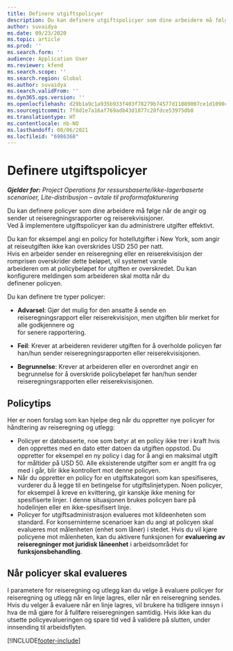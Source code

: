 ```yaml
---
title: Definere utgiftspolicyer
description: Du kan definere utgiftspolicyer som dine arbeidere må følge når de angir og sender ut reiseregningsrapporter og reiserekvisisjoner.
author: suvaidya
ms.date: 09/23/2020
ms.topic: article
ms.prod: ''
ms.search.form: ''
audience: Application User
ms.reviewer: kfend
ms.search.scope: ''
ms.search.region: Global
ms.author: suvaidya
ms.search.validFrom: ''
ms.dyn365.ops.version: ''
ms.openlocfilehash: d29b1a9c1a935b933f403f78279b74577d11089007ce1d1090c361075822263a
ms.sourcegitcommit: 7f8d1e7a16af769adb43d1877c28fdce53975db8
ms.translationtype: HT
ms.contentlocale: nb-NO
ms.lasthandoff: 08/06/2021
ms.locfileid: "6986368"
---
```

# <a name="define-expense-policies"></a>Definere utgiftspolicyer

_**Gjelder for:** Project Operations for ressursbaserte/ikke-lagerbaserte scenarioer, Lite-distribusjon – avtale til proformafakturering_

Du kan definere policyer som dine arbeidere må følge når de angir og sender ut reiseregningsrapporter og reiserekvisisjoner.         
Ved å implementere utgiftspolicyer kan du administrere utgifter effektivt.         

Du kan for eksempel angi en policy for hotellutgifter i New York, som angir at reiseutgiften ikke kan overskrides USD 250 per natt.       
Hvis en arbeider sender en reiseregning eller en reiserekvisisjon der romprisen overskrider dette beløpet, vil systemet varsle         
arbeideren om at policybeløpet for utgiften er overskredet. Du kan konfigurere meldingen som arbeideren skal motta når du        
definener policyen.      
        
Du kan definere tre typer policyer:         
        
- **Advarsel**: Gjør det mulig for den ansatte å sende en reiseregningsrapport eller reiserekvisisjon, men utgiften blir merket for alle godkjennere og         
  for senere rapportering.        

- **Feil**: Krever at arbeideren reviderer utgiften for å overholde policyen før han/hun sender reiseregningsrapporten eller reiserekvisisjonen.        
 
 - **Begrunnelse**: Krever at arbeideren eller en overordnet angir en begrunnelse for å overskride policybeløpet før han/hun sender reiseregningsrapporten eller reiserekvisisjonen.        

## <a name="policy-tips"></a>Policytips
Her er noen forslag som kan hjelpe deg når du oppretter nye policyer for håndtering av reiseregning og utlegg: 

- Policyer er datobaserte, noe som betyr at en policy ikke trer i kraft hvis den opprettes med en dato etter datoen da utgiften oppstod. Du oppretter for eksempel en ny policy i dag for å angi en maksimal utgift for måltider på USD 50. Alle eksisterende utgifter som er angitt fra og med i går, blir ikke kontrollert mot denne policyen.
- Når du oppretter en policy for en utgiftskategori som kan spesifiseres, vurderer du å legge til en betingelse for utgiftslinjetypen. Noen policyer, for eksempel å kreve en kvittering, gir kanskje ikke mening for spesifiserte linjer. I denne situasjonen brukes policyen bare på hodelinjen eller en ikke-spesifisert linje. 
- Policyer for utgiftsadministrasjon evalueres mot kildeenheten som standard. For konserninterne scenarioer kan du angi at policyen skal evalueres mot målenheten (enhet som låner) i stedet. Hvis du vil kjøre policyene mot målenheten, kan du aktivere funksjonen for **evaluering av reiseregninger mot juridisk låneenhet** i arbeidsområdet for **funksjonsbehandling**.

## <a name="when-to-evaluate-policies"></a>Når policyer skal evalueres

I parametere for reiseregning og utlegg kan du velge å evaluere policyer for reiseregning og utlegg når en linje lagres, eller når en reiseregning sendes. Hvis du velger å evaluere når en linje lagres, vil brukere ha tidligere innsyn i hva de må gjøre for å fullføre reiseregningen samtidig. Hvis ikke kan du utsette policyevalueringen og spare tid ved å validere på slutten, under innsending til arbeidsflyten.


[!INCLUDE[footer-include](../includes/footer-banner.md)]